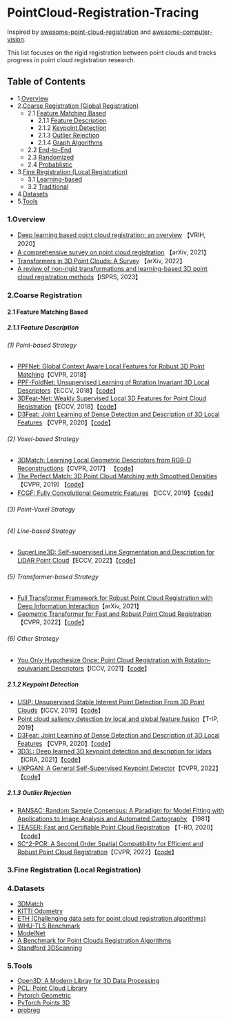 # PointCloud-Registration-Tracing

Inspired by [awesome-point-cloud-registration](https://github.com/XuyangBai/awesome-point-cloud-registration) and [awesome-computer-vision](https://github.com/jbhuang0604/awesome-computer-vision).

This list focuses on the rigid registration between point clouds and tracks progress in point cloud registration research.

## Table of Contents
- 1.[Overview](#overview)
- 2.[Coarse Registration (Global Registration)](#coarse-registration)
    - 2.1 [Feature Matching Based](#feature-matching-based)
        - 2.1.1 [Feature Description](#feature-description)
        - 2.1.2 [Keypoint Detection](#keypoint-detection)
        - 2.1.3 [Outlier Rejection](#outlier-rejection)
        - 2.1.4 [Graph Algorithms](#graph-algorithms)
    - 2.2 [End-to-End](#end-to-end)
    - 2.3 [Randomized](#randomized)
    - 2.4 [Probablistic](#probabilistic)
- 3.[Fine Registration (Local Registration)](#fine-registration)
    - 3.1 [Learning-based](#learning-based)
    - 3.2 [Traditional](#traditional)
- 4.[Datasets](#datasets)
- 5.[Tools](#tools)

### 1.Overview
- [Deep learning based point cloud registration: an overview](https://www.sciencedirect.com/science/article/pii/S2096579620300383) 【VRIH, 2020】
- [A comprehensive survey on point cloud registration](https://arxiv.org/pdf/2103.02690) 【arXiv, 2021】
- [Transformers in 3D Point Clouds: A Survey](https://arxiv.org/pdf/2205.07417) 【arXiv, 2022】
- [A review of non-rigid transformations and learning-based 3D point cloud registration methods](https://www.sciencedirect.com/science/article/pii/S0924271622003380)【ISPRS, 2023】


### 2.Coarse Registration

#### 2.1 Feature Matching Based
##### 2.1.1 Feature Description
###### (1) Point-based Strategy
- [PPFNet: Global Context Aware Local Features for Robust 3D Point Matching](http://arxiv.org/pdf/1802.02669)【CVPR, 2018】
- [PPF-FoldNet: Unsupervised Learning of Rotation Invariant 3D Local Descriptors](https://arxiv.org/abs/1808.10322)【ECCV, 2018】【[code](https://github.com/XuyangBai/PPF-FoldNet)】
- [3DFeat-Net: Weakly Supervised Local 3D Features for Point Cloud Registration](https://arxiv.org/pdf/1807.09413.pdf)【ECCV, 2018】【[code](https://github.com/yewzijian/3DFeatNet)】
- [D3Feat: Joint Learning of Dense Detection and Description of 3D Local Features](https://arxiv.org/abs/2003.03164) 【CVPR, 2020】【[code](https://github.com/XuyangBai/D3Feat)】

###### (2) Voxel-based Strategy
- [3DMatch: Learning Local Geometric Descriptors from RGB-D Reconstructions](http://arxiv.org/pdf/1603.08182)【CVPR, 2017】 【[code](https://github.com/andyzeng/3dmatch-toolbox)】
- [The Perfect Match: 3D Point Cloud Matching with Smoothed Densities](https://arxiv.org/abs/1811.06879)【CVPR, 2019] 【[code](https://github.com/zgojcic/3DSmoothNet)】
- [FCGF: Fully Convolutional Geometric Features](https://openaccess.thecvf.com/content_ICCV_2019/papers/Choy_Fully_Convolutional_Geometric_Features_ICCV_2019_paper.pdf) 【ICCV, 2019】【[code](https://github.com/chrischoy/FCGF)】

###### (3) Point-Voxel Strategy

###### (4) Line-based Strategy
- [SuperLine3D: Self-supervised Line Segmentation and Description for LiDAR Point Cloud](https://arxiv.org/pdf/2208.01925)【ECCV, 2022】【[code](https://github.com/zxrzju/SuperLine3D)】

###### (5) Transformer-based Strategy
- [Full Transformer Framework for Robust Point Cloud Registration with Deep Information Interaction](https://arxiv.org/pdf/2112.09385)【arXiv, 2021】
- [Geometric Transformer for Fast and Robust Point Cloud Registration](https://openaccess.thecvf.com/content/CVPR2022/papers/Qin_Geometric_Transformer_for_Fast_and_Robust_Point_Cloud_Registration_CVPR_2022_paper.pdf)【CVPR, 2022】【[code](https://github.com/qinzheng93/GeoTransformer)】

###### (6) Other Strategy
- [You Only Hypothesize Once: Point Cloud Registration with Rotation-equivariant Descriptors](https://arxiv.org/abs/2109.00182)【ICCV, 2021】【[code](https://github.com/HpWang-whu/YOHO)】
##### 2.1.2 Keypoint Detection
- [USIP: Unsupervised Stable Interest Point Detection From 3D Point Clouds](https://openaccess.thecvf.com/content_ICCV_2019/papers/Li_USIP_Unsupervised_Stable_Interest_Point_Detection_From_3D_Point_Clouds_ICCV_2019_paper.pdf)【ICCV, 2019】【[code](https://github.com/lijx10/USIP)】
- [Point cloud saliency detection by local and global feature fusion](https://ieeexplore.ieee.org/stampPDF/getPDF.jsp?tp=&arnumber=8726371&ref=)【T-IP, 2019】
- [D3Feat: Joint Learning of Dense Detection and Description of 3D Local Features](https://arxiv.org/abs/2003.03164) 【CVPR, 2020】【[code](https://github.com/XuyangBai/D3Feat)】
- [3D3L: Deep learned 3D keypoint detection and description for lidars](https://arxiv.org/pdf/2103.13808)【ICRA, 2021】【[code](https://github.com/ethz-asl/3d3l)】
- [UKPGAN: A General Self-Supervised Keypoint Detector](https://openaccess.thecvf.com/content/CVPR2022/papers/You_UKPGAN_A_General_Self-Supervised_Keypoint_Detector_CVPR_2022_paper.pdf)【CVPR, 2022】【[code](https://github.com/qq456cvb/UKPGAN)】

##### 2.1.3 Outlier Rejection
- [RANSAC: Random Sample Consensus: A Paradigm for Model Fitting with Applications to Image Analysis and Automated Cartography](http://www.cs.ait.ac.th/~mdailey/cvreadings/Fischler-RANSAC.pdf) 【1981】
- [TEASER: Fast and Certifiable Point Cloud Registration](https://arxiv.org/abs/2001.07715) 【T-RO, 2020】【[code](https://github.com/MIT-SPARK/TEASER-plusplus)】
- [SC^2-PCR: A Second Order Spatial Compatibility for Efficient and Robust Point Cloud Registration](https://arxiv.org/abs/2203.14453)【CVPR, 2022】【[code](https://github.com/ZhiChen902/SC2-PCR)】

### 3.Fine Registration (Local Registration)


### 4.Datasets
- [3DMatch](http://3dmatch.cs.princeton.edu/)
- [KITTI Odometry](http://www.cvlibs.net/datasets/kitti/eval_odometry.php)
- [ETH (Challenging data sets for point cloud registration algorithms)](https://projects.asl.ethz.ch/datasets/doku.php?id=laserregistration:laserregistration)
- [WHU-TLS Benchmark](http://3s.whu.edu.cn/ybs/en/benchmark.htm)
- [ModelNet](https://modelnet.cs.princeton.edu/)
- [A Benchmark for Point Clouds Registration Algorithms](https://github.com/iralabdisco/point_clouds_registration_benchmark)
- [Standford 3DScanning](http://graphics.stanford.edu/data/3Dscanrep/)


### 5.Tools
- [Open3D: A Modern Libray for 3D Data Processing](http://www.open3d.org/docs/release/index.html)
- [PCL: Point Cloud Library](https://pointclouds.org/)
- [Pytorch Geometric](https://github.com/rusty1s/pytorch_geometric)
- [PyTorch Points 3D](https://github.com/nicolas-chaulet/torch-points3d)
- [probreg](https://github.com/neka-nat/probreg)
